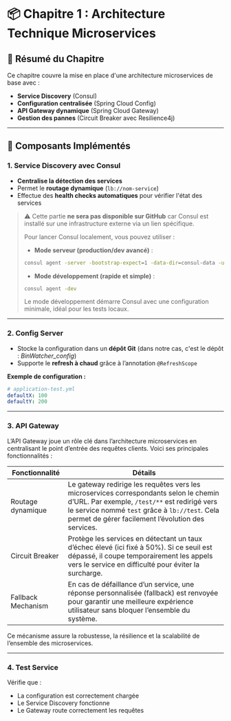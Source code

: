 # 📦 Chapitre 1 : Architecture Technique Microservices

## 🌟 **Résumé du Chapitre**
Ce chapitre couvre la mise en place d'une architecture microservices de base avec :
- **Service Discovery** (Consul)  
- **Configuration centralisée** (Spring Cloud Config)  
- **API Gateway dynamique** (Spring Cloud Gateway)  
- **Gestion des pannes** (Circuit Breaker avec Resilience4j)  

---

## 🔧 Composants Implémentés

### 1. Service Discovery avec Consul  
- **Centralise la détection des services**  
- Permet le **routage dynamique** (`lb://nom-service`)  
- Effectue des **health checks automatiques** pour vérifier l'état des services  

> ⚠️ Cette partie **ne sera pas disponible sur GitHub** car Consul est installé sur une infrastructure externe via un lien spécifique.  
>  
> Pour lancer Consul localement, vous pouvez utiliser :  
>  
> - **Mode serveur (production/dev avancé)** :  
> ```bash
> consul agent -server -bootstrap-expect=1 -data-dir=consul-data -ui -bind=192.168.0.103
> ```  
>  
> - **Mode développement (rapide et simple)** :  
> ```bash
> consul agent -dev
> ```  
>  
> Le mode développement démarre Consul avec une configuration minimale, idéal pour les tests locaux.

---

### 2. Config Server
- Stocke la configuration dans un **dépôt Git** (dans notre cas, c'est le dépôt : *BinWatcher_config*)  
- Supporte le **refresh à chaud** grâce à l’annotation `@RefreshScope`

**Exemple de configuration :**
```yaml
# application-test.yml
defaultX: 100
defaultY: 200
```
---

### 3. API Gateway

L’API Gateway joue un rôle clé dans l’architecture microservices en centralisant le point d’entrée des requêtes clients. Voici ses principales fonctionnalités :

| Fonctionnalité      | Détails                                                                                 |
|--------------------|-----------------------------------------------------------------------------------------|
| Routage dynamique  | Le gateway redirige les requêtes vers les microservices correspondants selon le chemin d’URL. Par exemple, `/test/**` est redirigé vers le service nommé `test` grâce à `lb://test`. Cela permet de gérer facilement l’évolution des services. |
| Circuit Breaker    | Protège les services en détectant un taux d’échec élevé (ici fixé à 50%). Si ce seuil est dépassé, il coupe temporairement les appels vers le service en difficulté pour éviter la surcharge. |
| Fallback Mechanism | En cas de défaillance d’un service, une réponse personnalisée (fallback) est renvoyée pour garantir une meilleure expérience utilisateur sans bloquer l’ensemble du système. |

Ce mécanisme assure la robustesse, la résilience et la scalabilité de l’ensemble des microservices.



---

### 4. Test Service

Vérifie que :  
- La configuration est correctement chargée  
- Le Service Discovery fonctionne  
- Le Gateway route correctement les requêtes

